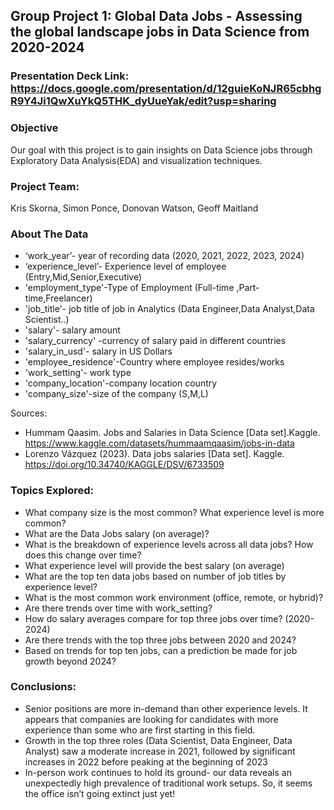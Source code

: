 ## Group Project 1: Global Data Jobs - Assessing the global landscape jobs in Data Science from 2020-2024
### Presentation Deck Link: https://docs.google.com/presentation/d/12guieKoNJR65cbhgR9Y4Ji1QwXuYkQ5THK_dyUueYak/edit?usp=sharing
### Objective 
Our goal with this project is to gain insights on Data Science jobs through Exploratory Data Analysis(EDA) and visualization techniques.
### Project Team:  
Kris Skorna, Simon Ponce, Donovan Watson, Geoff Maitland 
### About The Data
- ‘work_year’- year of recording data (2020, 2021, 2022, 2023, 2024)
- ‘experience_level’- Experience level of employee (Entry,Mid,Senior,Executive)
- 'employment_type'-Type of Employment (Full-time ,Part-time,Freelancer)
- 'job_title'- job title of job in Analytics (Data Engineer,Data Analyst,Data Scientist..)
- 'salary'- salary amount 
- 'salary_currency' -currency of salary paid in different countries
- 'salary_in_usd'- salary in US Dollars
- 'employee_residence'-Country where employee resides/works
- 'work_setting'- work type
- 'company_location'-company location country
- 'company_size'-size of the company (S,M,L)

Sources:
- Hummam Qaasim. Jobs and Salaries in Data Science [Data set].Kaggle. https://www.kaggle.com/datasets/hummaamqaasim/jobs-in-data
- Lorenzo Vázquez (2023). Data jobs salaries [Data set]. Kaggle. https://doi.org/10.34740/KAGGLE/DSV/6733509

### Topics Explored:
- What company size is the most common? What experience level is more common?
- What are the Data Jobs salary (on average)?
- What is the breakdown of experience levels across all data jobs? How does this change over time?
- What experience level will provide the best salary (on average)
- What are the top ten data jobs based on number of job titles by experience level? 
- What is the most common work environment (office, remote, or hybrid)?
- Are there trends over time with work_setting?
- How do salary averages compare for top three jobs over time? (2020-2024)
- Are there trends with the top three jobs between 2020 and 2024?
- Based on trends for top ten jobs, can a prediction be made for job growth beyond 2024?

### Conclusions: 
- Senior positions are more in-demand than other experience levels. It appears that companies are looking for candidates with more experience than some who are first starting in this field.
- Growth in the top three roles (Data Scientist, Data Engineer, Data Analyst) saw a moderate increase in 2021, followed by significant increases in 2022 before peaking at the beginning of 2023
- In-person work continues to hold its ground- our data reveals an unexpectedly high prevalence of traditional work setups. So, it seems the office isn’t going extinct just yet! 
